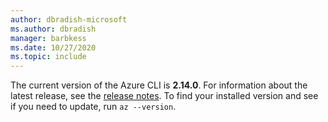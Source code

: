 ```yaml
---
author: dbradish-microsoft
ms.author: dbradish
manager: barbkess
ms.date: 10/27/2020
ms.topic: include
---
```

The current version of the Azure CLI is __2.14.0__. For information about the latest release, see the [release notes](../release-notes-azure-cli.md). To find your installed version and see if you need to update, run `az --version`.
